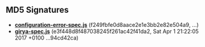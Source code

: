 MD5 Signatures
---

 * **[configuration-error-spec.js](configuration-error-spec.js)** (f249fbfe0d8aace2e1e3bb2e82e504a9,  ...)
 * **[girya-spec.js](girya-spec.js)** (e3f448d8f487038245f261ac42f41da2, Sat Apr 1 21:22:05 2017 +0100 ...94cd42ca)

